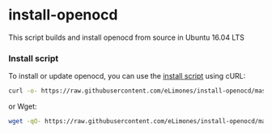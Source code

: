 # install-openocd
This script builds and install openocd from source in Ubuntu 16.04 LTS

### Install script

To install or update openocd, you can use the [install script][2] using cURL:

```sh
curl -o- https://raw.githubusercontent.com/eLimones/install-openocd/master/install_openocd.sh | bash
```

or Wget:

```sh
wget -qO- https://raw.githubusercontent.com/eLimones/install-openocd/master/install_openocd.sh | bash
```

[2]: https://raw.githubusercontent.com/eLimones/install-openocd/master/install_openocd.sh
